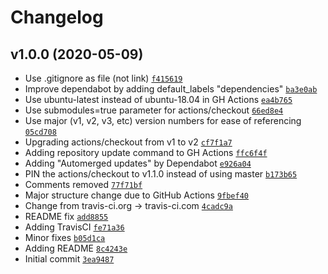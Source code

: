 # Changelog

## v1.0.0 (2020-05-09)

- Use .gitignore as file (not link) [`f415619`](https://github.com/ruzickap/cheatsheet-atom/commit/f4156192f912de9ddafd9838918bf34280f0dcd7)
- Improve dependabot by adding default_labels "dependencies" [`ba3e0ab`](https://github.com/ruzickap/cheatsheet-atom/commit/ba3e0ab78cd7a7ea8a5eddc433ecef3ad8e536ec)
- Use ubuntu-latest instead of ubuntu-18.04 in GH Actions [`ea4b765`](https://github.com/ruzickap/cheatsheet-atom/commit/ea4b765c6e2691cf755efba9916468680b6250e5)
- Use submodules=true parameter for actions/checkout [`66ed8e4`](https://github.com/ruzickap/cheatsheet-atom/commit/66ed8e41f59d886e48ac9f5501515bb925691e2b)
- Use major (v1, v2, v3, etc) version numbers for ease of referencing [`05cd708`](https://github.com/ruzickap/cheatsheet-atom/commit/05cd708bfe3c5a33724c9076a97134b257f364fd)
- Upgrading actions/checkout from v1 to v2 [`cf7f1a7`](https://github.com/ruzickap/cheatsheet-atom/commit/cf7f1a71ad9c7d91a9b2939f7044681cff4b575c)
- Adding repository update command to GH Actions [`ffc6f4f`](https://github.com/ruzickap/cheatsheet-atom/commit/ffc6f4fcbce1cf51ef6f6a3160328ac74bdbacec)
- Adding "Automerged updates" by Dependabot [`e926a04`](https://github.com/ruzickap/cheatsheet-atom/commit/e926a049282f39dd0d1ef48c9648cc88038437fa)
- PIN the actions/checkout to v1.1.0 instead of using master [`b173b65`](https://github.com/ruzickap/cheatsheet-atom/commit/b173b6575442aec75e7cf55fc59876f04e06bb88)
- Comments removed [`77f71bf`](https://github.com/ruzickap/cheatsheet-atom/commit/77f71bfd35998d9ec06e13c941caffa417f45468)
- Major structure change due to GitHub Actions [`9fbef40`](https://github.com/ruzickap/cheatsheet-atom/commit/9fbef40897578c120aee26903b5dad60435da1a0)
- Change from travis-ci.org -&gt; travis-ci.com [`4cadc9a`](https://github.com/ruzickap/cheatsheet-atom/commit/4cadc9a6a9e15fb2dfa42d1b4dd0e8a58b42de54)
- README fix [`add8855`](https://github.com/ruzickap/cheatsheet-atom/commit/add8855d3efe3797eaddf37f56c17054f91d4acd)
- Adding TravisCI [`fe71a36`](https://github.com/ruzickap/cheatsheet-atom/commit/fe71a3637f5e71db54c0723e19f4a810dfcde7b4)
- Minor fixes [`b05d1ca`](https://github.com/ruzickap/cheatsheet-atom/commit/b05d1ca2397023cecb1d61c3a9602439be6a41e8)
- Adding README [`8c4243e`](https://github.com/ruzickap/cheatsheet-atom/commit/8c4243e4b4ffb648ea246f897ee718a251a36e1f)
- Initial commit [`3ea9487`](https://github.com/ruzickap/cheatsheet-atom/commit/3ea94875ffbe14b4ea5cb2e29abfada40de69c7c)
